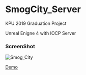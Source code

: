 # SmogCity_Server
KPU 2019 Graduation Project

Unreal Enigne 4 with IOCP Server

### ScreenShot
![Smog_City](https://user-images.githubusercontent.com/22366961/73718107-eacca700-475e-11ea-8ea8-daeec8d43b7d.png)

[Demo](https://www.youtube.com/watch?v=2M_5SXeE368&t=11s, "Demo Link")
